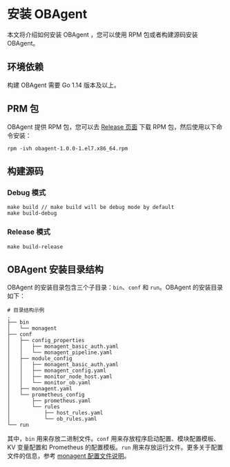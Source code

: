 安装 OBAgent 
===============================

本文将介绍如何安装 OBAgent ，您可以使用 RPM 包或者构建源码安装 OBAgent。

环境依赖 
-------------------------

构建 OBAgent 需要 Go 1.14 版本及以上。

PRM 包 
--------------------------

OBAgent 提供 RPM 包，您可以去 [Release 页面](https://mirrors.aliyun.com/oceanbase/community/stable/el/7/x86_64/obagent-1.0.0-1.el7.x86_64.rpm) 下载 RPM 包，然后使用以下命令安装：

```unknow
rpm -ivh obagent-1.0.0-1.el7.x86_64.rpm
```



构建源码 
-------------------------

### Debug 模式 

```unknow
make build // make build will be debug mode by default
make build-debug
```



### Release 模式 

```unknow
make build-release
```



OBAgent 安装目录结构 
-----------------------------------

OBAgent 的安装目录包含三个子目录：`bin`、`conf` 和 `run`。OBAgent 的安装目录如下：

```unknow
# 目录结构示例
.
├── bin
│   └── monagent
├── conf
│   ├── config_properties
│   │   ├── monagent_basic_auth.yaml
│   │   └── monagent_pipeline.yaml
│   ├── module_config
│   │   ├── monagent_basic_auth.yaml
│   │   ├── monagent_config.yaml
│   │   ├── monitor_node_host.yaml
│   │   └── monitor_ob.yaml
│   ├── monagent.yaml
│   └── prometheus_config
│       ├── prometheus.yaml
│       └── rules
│           ├── host_rules.yaml
│           └── ob_rules.yaml
└── run
```



其中，`bin` 用来存放二进制文件。`conf` 用来存放程序启动配置、模块配置模板、KV 变量配置和 Prometheus 的配置模板。`run` 用来存放运行文件。更多关于配置文件的信息，参考 [monagent 配置文件说明](/zh-CN/9.supporting-tools/2.ob-agent/2.configuration-reference/2.monagent-configuration-file.md)。
